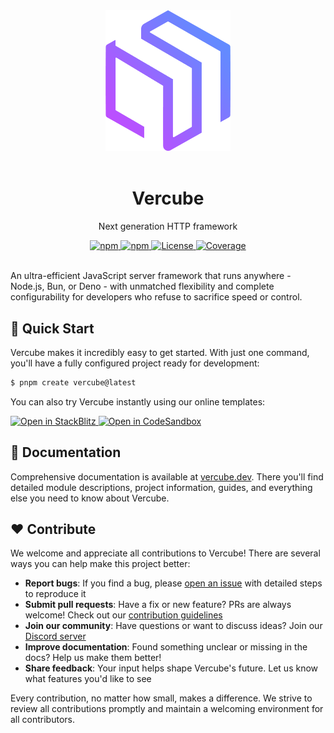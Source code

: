 <div align="center">
  <a href="https://vercube.dev/"><img src="https://github.com/OskarLebuda/vue-lazy-hydration/raw/main/.github/assets/logo.png?raw=true" alt="Vite logo" width="200"></a>
  <br>
  <br>

# Vercube

Next generation HTTP framework

  <a href="https://www.npmjs.com/package/create-vercube">
    <img src="https://img.shields.io/npm/v/create-vercube?style=for-the-badge&logo=npm&color=%23767eff" alt="npm"/>
  </a>
  <a href="https://www.npmjs.com/package/@vercube/create-app">
    <img src="https://img.shields.io/npm/dm/create-vercube?style=for-the-badge&logo=npm&color=%23767eff" alt="npm"/>
  </a>
  <a href="https://github.com/vercube/vercube/blob/main/LICENSE" target="_blank">
    <img src="https://img.shields.io/npm/l/create-vercube?style=for-the-badge&color=%23767eff" alt="License"/>
  </a>
  <a href="https://codecov.io/gh/vercube/vercube" target="_blank">
    <img src="https://img.shields.io/codecov/c/github/vercube/vercube?style=for-the-badge&color=%23767eff" alt="Coverage"/>
  </a>
  <br/>
  <br/>
</div>

An ultra-efficient JavaScript server framework that runs anywhere - Node.js, Bun, or Deno - with unmatched flexibility and complete configurability for developers who refuse to sacrifice speed or control.

## <a name="getting-started">🚀 Quick Start</a>

Vercube makes it incredibly easy to get started. With just one command, you'll have a fully configured project ready for development:

```sh
$ pnpm create vercube@latest
```

You can also try Vercube instantly using our online templates:

<a href="https://stackblitz.com/edit/vercube-starter" target="_blank">
  <img src="https://img.shields.io/badge/Open%20in-StackBlitz-blue?style=for-the-badge&logo=stackblitz" alt="Open in StackBlitz">
</a>
<a href="https://codesandbox.io/p/devbox/vercube-starter-97s34j" target="_blank">
  <img src="https://img.shields.io/badge/Open%20in-CodeSandbox-blue?style=for-the-badge&logo=codesandbox" alt="Open in CodeSandbox">
</a>

## <a name="documentation">📖 Documentation</a>

Comprehensive documentation is available at [vercube.dev](https://vercube.dev). There you'll find detailed module descriptions, project information, guides, and everything else you need to know about Vercube.

## <a name="contribute">❤️ Contribute</a>

We welcome and appreciate all contributions to Vercube! There are several ways you can help make this project better:

- **Report bugs**: If you find a bug, please [open an issue](https://github.com/vercube/vercube/issues) with detailed steps to reproduce it
- **Submit pull requests**: Have a fix or new feature? PRs are always welcome! Check out our [contribution guidelines](CONTRIBUTING.md)
- **Join our community**: Have questions or want to discuss ideas? Join our [Discord server](https://discord.gg/safphS45aN)
- **Improve documentation**: Found something unclear or missing in the docs? Help us make them better!
- **Share feedback**: Your input helps shape Vercube's future. Let us know what features you'd like to see

Every contribution, no matter how small, makes a difference. We strive to review all contributions promptly and maintain a welcoming environment for all contributors.
